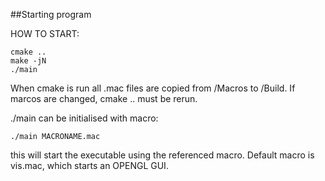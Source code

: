 ##Starting program

HOW TO START:
```console
cmake ..
make -jN
./main
```

When cmake is run all .mac files are copied from /Macros to /Build. If marcos are changed, cmake .. must be rerun.

./main can be initialised with macro:
```console
./main MACRONAME.mac
```
this will start the executable using the referenced macro.
Default macro is vis.mac, which starts an OPENGL GUI.